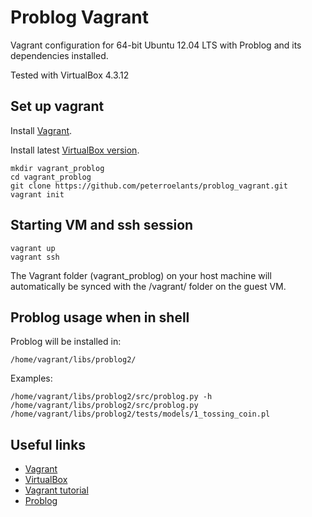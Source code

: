 Problog Vagrant
===============

Vagrant configuration for 64-bit Ubuntu 12.04 LTS with Problog and its dependencies installed.

Tested with VirtualBox 4.3.12

Set up vagrant
--------------

Install [Vagrant](http://www.vagrantup.com/downloads.html).

Install latest [VirtualBox version](https://www.virtualbox.org/wiki/Downloads).

    mkdir vagrant_problog
    cd vagrant_problog
    git clone https://github.com/peterroelants/problog_vagrant.git
    vagrant init

Starting VM and ssh session
---------------------------

    vagrant up
    vagrant ssh

The Vagrant folder (vagrant_problog) on your host machine will automatically be synced with the /vagrant/ folder on the guest VM.


Problog usage when in shell
---------------------------

Problog will be installed in:

    /home/vagrant/libs/problog2/

Examples:

    /home/vagrant/libs/problog2/src/problog.py -h
    /home/vagrant/libs/problog2/src/problog.py /home/vagrant/libs/problog2/tests/models/1_tossing_coin.pl



Useful links
------------

- [Vagrant](http://www.vagrantup.com/)
- [VirtualBox](https://www.virtualbox.org/)
- [Vagrant tutorial](http://docs.vagrantup.com/v2/getting-started/index.html)
- [Problog](http://dtai.cs.kuleuven.be/problog/)

